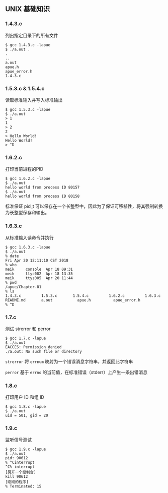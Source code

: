 ## UNIX 基础知识

### 1.4.3.c
列出指定目录下的所有文件
```shell
$ gcc 1.4.3.c -lapue
$ ./a.out .
.
..
a.out
apue.h
apue_error.h
1.4.3.c

```

### 1.5.3.c & 1.5.4.c
读取标准输入并写入标准输出
```shell
$ gcc 1.5.3.c -lapue
$ ./a.out
> 1
1
> 2
2
> Hello World!
Hello World!
> ^D
```

### 1.6.2.c
打印当前进程的PID
```shell
$ gcc 1.6.2.c -lapue
$ ./a.out
hello world from process ID 80157
$ ./a.out
hello world from process ID 80158
```
标准保证 pid_t 可以保存在一个长整型中，因此为了保证可移植性，将其强制转换为长整型保存和输出。

### 1.6.3.c
从标准输入读命令并执行
```shell
$ gcc 1.6.3.c -lapue
$ ./a.out
% date
Fri Apr 20 12:11:10 CST 2018
% who
meik     console  Apr 18 09:31
meik     ttys002  Apr 18 13:35
meik     ttys005  Apr 20 11:44
% pwd
/apue/Chapter-01
% ls
1.4.3.c         1.5.3.c       1.5.4.c         1.6.2.c         1.6.3.c         README.md       a.out           apue.h          apue_error.h
% ^D
```

### 1.7.c
测试 strerror 和 perror
```shell
$ gcc 1.7.c -lapue
$ ./a.out
EACCES: Permission denied
./a.out: No such file or directory
```
```strerror``` 将 ```errnum``` 映射为一个错误消息字符串，并返回此字符串

```perror``` 基于 ```errno``` 的当前值，在标准错误（stderr）上产生一条出错消息

### 1.8.c
打印用户 ID 和组 ID
```shell
$ gcc 1.8.c -lapue
$ ./a.out
uid = 501, gid = 20
```

### 1.9.c
监听信号测试
```shell
$ gcc 1.9.c -lapue
$ ./a.out
pid: 90612
% ^Cinterrupt
^C% interrupt
[另开一个控制台]
kill 90612
[刚刚的程序]
% Terminated: 15
```
